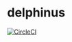 # delphinus

[![CircleCI](https://circleci.com/gh/ezeeideas/delphinus.svg?style=svg&circle-token=708c37c723aad3483a62127cc3af3bdf28da03a4)](https://circleci.com/gh/ezeeideas/delphinus)
